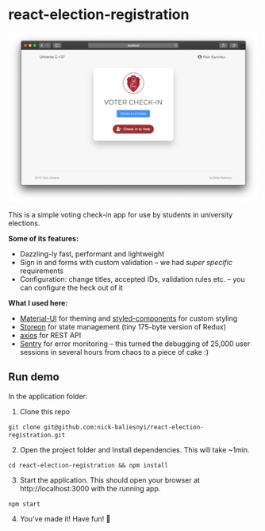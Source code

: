 # react-election-registration

![Main screen](main-screen.png)

This is a simple voting check-in app for use by students in university elections. 

**Some of its features:**

- Dazzling-ly fast, performant and lightweight
- Sign in and forms with custom validation – we had _super specific_ requirements
- Configuration: change titles, accepted IDs, validation rules etc. – you can configure the heck out of it

**What I used here:**

- [Material-UI](https://material-ui.com/) for theming and [styled-components](https://github.com/styled-components/styled-components/) for custom styling
- [Storeon](https://github.com/storeon/storeon) for state management (tiny 175-byte version of Redux)
- [axios](https://github.com/axios/axios) for REST API
- [Sentry](https://sentry.io/) for error monitoring – this turned the debugging of 25,000 user sessions in several hours from chaos to a piece of cake :)

## Run demo

In the application folder:

1. Clone this repo
```
git clone git@github.com:nick-baliesnyi/react-election-registration.git
```

2. Open the project folder and Install dependencies. This will take ~1min.
```
cd react-election-registration && npm install
```

3. Start the application. This should open your browser at http://localhost:3000 with the running app.
```
npm start
```

4. You've made it! Have fun! 🎉